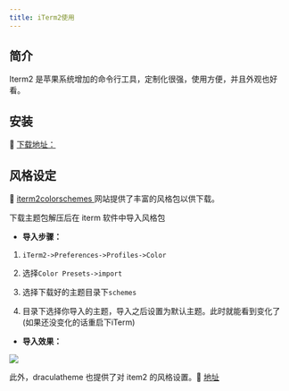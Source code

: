 ```yaml
---
title: iTerm2使用
---
```


## 简介
Iterm2 是苹果系统增加的命令行工具，定制化很强，使用方便，并且外观也好看。


## 安装
:link: [ 下载地址：](https://www.iterm2.com/)


## 风格设定
:link: [ iterm2colorschemes ](https://iterm2colorschemes.com/) 网站提供了丰富的风格包以供下载。

下载主题包解压后在 iterm 软件中导入风格包

- **导入步骤：**   

1. `iTerm2->Preferences->Profiles->Color`   

2. 选择`Color Presets->import`   

3. 选择下载好的主题目录下`schemes`   

4. 目录下选择你导入的主题，导入之后设置为默认主题。此时就能看到变化了(如果还没变化的话重启下iTerm)   


- **导入效果：**

![](https://tva1.sinaimg.cn/large/007S8ZIlly1geaynyk3wxj30oj0heaac.jpg)

此外，draculatheme 也提供了对 item2 的风格设置。:link: [ 地址 ](https://draculatheme.com/)

